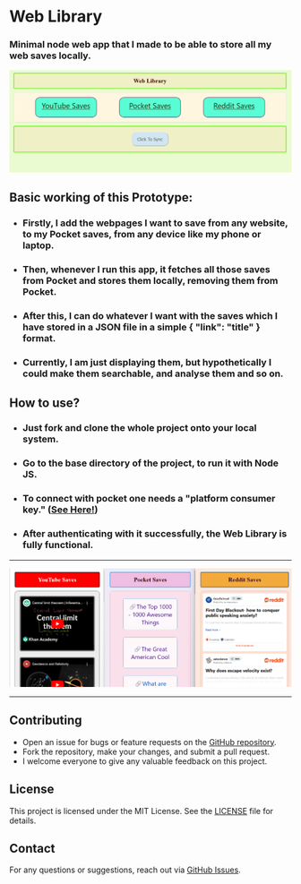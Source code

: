 # Web Library
### Minimal node web app that I made to be able to store all my web saves locally. 
![alt text](project_assets/image.png)

## Basic working of this Prototype:
- ### Firstly, I add the webpages I want to save from any website, to my Pocket saves, from any device like my phone or laptop.
- ### Then, whenever I run this app, it fetches all those saves from Pocket and stores them locally, removing them from Pocket.
- ### After this, I can do whatever I want with the saves which I have stored in a JSON file in a simple { "link": "title" } format.
- ### Currently, I am just displaying them, but hypothetically I could make them searchable, and analyse them and so on.

## How to use?
- ### Just fork and clone the whole project onto your local system.
- ### Go to the base directory of the project, to run it with Node JS.
- ### To connect with pocket one needs a "platform consumer key." ([See Here!](https://getpocket.com/developer/docs/authentication))
- ### After authenticating with it successfully, the Web Library is fully functional.

---

![alt text](project_assets/image-1.png)

---

## Contributing
- Open an issue for bugs or feature requests on the [GitHub repository](https://github.com/chitwan27/webLibrary/issues).
- Fork the repository, make your changes, and submit a pull request.
- I welcome everyone to give any valuable feedback on this project.

## License
This project is licensed under the MIT License. See the [LICENSE](https://github.com/chitwan27/webLibrary/blob/main/LICENSE) file for details.

## Contact
For any questions or suggestions, reach out via [GitHub Issues](https://github.com/chitwan27/webLibrary/issues).